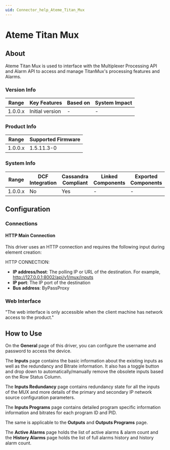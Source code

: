 ```yaml
---
uid: Connector_help_Ateme_Titan_Mux
---
```


# Ateme Titan Mux

## About

Ateme Titan Mux is used to interface with the Multiplexer Processing API and Alarm API to access and manage TitanMux's processing features and Alarms.

### Version Info

| **Range** | **Key Features** | **Based on** | **System Impact** |
|-----------|------------------|--------------|-------------------|
| 1.0.0.x   | Initial version  | \-           | \-                |

### Product Info

| **Range** | **Supported Firmware** |
|-----------|------------------------|
| 1.0.0.x   | 1.5.11.3-0             |

### System Info

| **Range** | **DCF Integration** | **Cassandra Compliant** | **Linked Components** | **Exported Components** |
|-----------|---------------------|-------------------------|-----------------------|-------------------------|
| 1.0.0.x   | No                  | Yes                     | \-                    | \-                      |

## Configuration

### Connections

#### HTTP Main Connection

This driver uses an HTTP connection and requires the following input during element creation:

HTTP CONNECTION:

- **IP address/host**: The polling IP or URL of the destination. For example, http://127.0.0.1:8002/api/v1/mux/inputs
- **IP port**: The IP port of the destination
- **Bus address**: ByPassProxy

### Web Interface

"The web interface is only accessible when the client machine has network access to the product."

## How to Use

On the **General** page of this driver, you can configure the username and password to access the device.

The **Inputs** page contains the basic information about the existing inputs as well as the redundancy and Bitrate information. It also has a toggle button and drop down to automatically/manually remove the obsolete inputs based on the Row Status Column.

The **Inputs Redundancy** page contains redundancy state for all the inputs of the MUX and more details of the primary and secondary IP network source configuration parameters.

The **Inputs Programs** page contains detailed program specific information information and bitrates for each program ID and PID.

The same is applicable to the **Outputs** and **Outputs Programs** page.

The **Active Alarms** page holds the list of active alarms & alarm count and the **History Alarms** page holds the list of full alarms history and history alarm count.
